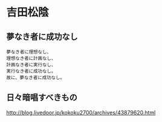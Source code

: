 # 吉田松陰

## 夢なき者に成功なし

```
夢なき者に理想なし、
理想なき者に計画なし、
計画なき者に実行なし、
実行なき者に成功なし。
故に、夢なき者に成功なし。
```

## 日々暗唱すべきもの
http://blog.livedoor.jp/kokoku2700/archives/43879620.html
